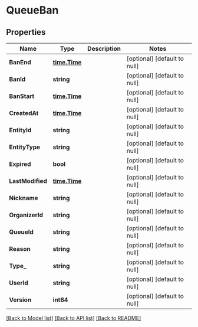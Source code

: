 # QueueBan

## Properties
Name | Type | Description | Notes
------------ | ------------- | ------------- | -------------
**BanEnd** | [**time.Time**](time.Time.md) |  | [optional] [default to null]
**BanId** | **string** |  | [optional] [default to null]
**BanStart** | [**time.Time**](time.Time.md) |  | [optional] [default to null]
**CreatedAt** | [**time.Time**](time.Time.md) |  | [optional] [default to null]
**EntityId** | **string** |  | [optional] [default to null]
**EntityType** | **string** |  | [optional] [default to null]
**Expired** | **bool** |  | [optional] [default to null]
**LastModified** | [**time.Time**](time.Time.md) |  | [optional] [default to null]
**Nickname** | **string** |  | [optional] [default to null]
**OrganizerId** | **string** |  | [optional] [default to null]
**QueueId** | **string** |  | [optional] [default to null]
**Reason** | **string** |  | [optional] [default to null]
**Type_** | **string** |  | [optional] [default to null]
**UserId** | **string** |  | [optional] [default to null]
**Version** | **int64** |  | [optional] [default to null]

[[Back to Model list]](../README.md#documentation-for-models) [[Back to API list]](../README.md#documentation-for-api-endpoints) [[Back to README]](../README.md)


